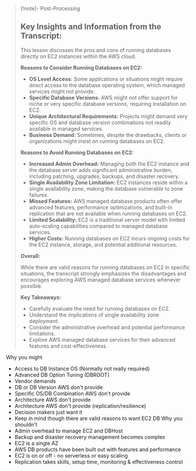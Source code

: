 
>[!note]- Post-Processing
>## Key Insights and Information from the Transcript:
>
>This lesson discusses the pros and cons of running databases directly on EC2 instances within the AWS cloud.
>
>**Reasons to Consider Running Databases on EC2:**
>
>* **OS Level Access:**  Some applications or situations might require direct access to the database operating system, which managed services might not provide. 
>* **Specific Database Versions:** AWS might not offer support for niche or very specific database versions, requiring installation on EC2.
>* **Unique Architectural Requirements:**  Projects might demand very specific OS and database version combinations not readily available in managed services.
>* **Business Demand:** Sometimes, despite the drawbacks, clients or organizations might insist on running databases on EC2.
>
>**Reasons to Avoid Running Databases on EC2:**
>
>* **Increased Admin Overhead:** Managing both the EC2 instance and the database server adds significant administrative burden, including patching, upgrades, backups, and disaster recovery.
>* **Single Availability Zone Limitation:** EC2 instances reside within a single availability zone, making the database vulnerable to zone failures.
>* **Missed Features:** AWS managed database products often offer advanced features, performance optimizations, and built-in replication that are not available when running databases on EC2.
>* **Limited Scalability:** EC2 is a traditional server model with limited auto-scaling capabilities compared to managed database services.
>* **Higher Costs:** Running databases on EC2 incurs ongoing costs for the EC2 instance, storage, and potential additional resources.
>
>**Overall:**
>
>While there are valid reasons for running databases on EC2 in specific situations, the transcript strongly emphasizes the disadvantages and encourages exploring AWS managed database services whenever possible.
>
>
>**Key Takeaways:**
>
>* Carefully evaluate the need for running databases on EC2.
>* Understand the implications of single availability zone deployment.
>* Consider the administrative overhead and potential performance limitations.
>* Explore AWS managed database services for their advanced features and cost-effectiveness.
>

Why you might
- Access to DB Instance OS (Normally not really required)
- Advanced DB Option Tuning (DBROOT)
- Vendor demands
- DB or DB Version AWS don't provide
- Specific OS/DB Combination AWS don't provide
- Architecture AWS don't provide 
- Architecture AWS don't provide (replication/resilience)
- Decision makers just want it
- Keep in mind though there are valid reasons to want EC2 DB
Why you shouldn't
- Admin overhead to manage EC2 and DBHost
- Backup and disaster recovery management becomes complex
- EC2 is a single AZ
- AWS DB products have been built out with features and performance
- EC2 is on or off - no serverless or easy scaling
- Replication takes skills, setup time, monitoring & effectiveness control
